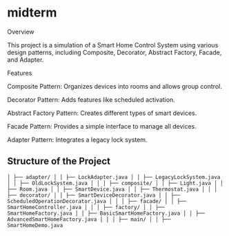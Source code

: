 # midterm
Overview

This project is a simulation of a Smart Home Control System using various design patterns, including Composite, Decorator, Abstract Factory, Facade, and Adapter.

Features

Composite Pattern: Organizes devices into rooms and allows group control.

Decorator Pattern: Adds features like scheduled activation.

Abstract Factory Pattern: Creates different types of smart devices.

Facade Pattern: Provides a simple interface to manage all devices.

Adapter Pattern: Integrates a legacy lock system.


## Structure of the Project

```│ ├── adapter/ │ │ ├── LockAdapter.java │ │ ├── LegacyLockSystem.java │ │ ├── OldLockSystem.java │ │ │ ├── composite/ │ │ ├── Light.java │ │ ├── Room.java │ │ ├── SmartDevice.java │ │ ├── Thermostat.java │ │ │ ├── decorator/ │ │ ├── SmartDeviceDecorator.java │ │ ├── ScheduledOperationDecorator.java │ │ │ ├── facade/ │ │ ├── SmartHomeController.java │ │ │ ├── factory/ │ │ ├── SmartHomeFactory.java │ │ ├── BasicSmartHomeFactory.java │ │ ├── AdvancedSmartHomeFactory.java │ │ │ ├── main/ │ │ ├── SmartHomeDemo.java```

